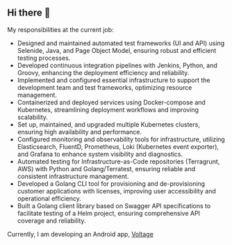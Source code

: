 ## Hi there 👋

My responsibilities at the current job:

- Designed and maintained automated test frameworks (UI and API) using Selenide, Java, and Page Object Model, ensuring robust and efficient testing processes.
- Developed continuous integration pipelines with Jenkins, Python, and Groovy, enhancing the deployment efficiency and reliability.
- Implemented and configured essential infrastructure to support the development team and test frameworks, optimizing resource management.
- Containerized and deployed services using Docker-compose and Kubernetes, streamlining deployment workflows and improving scalability.
- Set up, maintained, and upgraded multiple Kubernetes clusters, ensuring high availability and performance.
- Configured monitoring and observability tools for infrastructure, utilizing Elasticsearch, FluentD, Prometheus, Loki (Kubernetes event exporter), and Grafana to enhance system visibility and diagnostics.
- Automated testing for Infrastructure-as-Code repositories (Terragrunt, AWS) with Python and Golang/Terratest, ensuring reliable and consistent infrastructure management.
- Developed a Golang CLI tool for provisioning and de-provisioning customer applications with licenses, improving user accessibility and operational efficiency.
- Built a Golang client library based on Swagger API specifications to facilitate testing of a Helm project, ensuring comprehensive API coverage and reliability.

Currently, I am developing an Android app, [Voltage](https://play.google.com/store/apps/details?id=io.tripovan.voltage&hl=en_US&gl=US) 
<!--
**thanxx/thanxx** is a ✨ _special_ ✨ repository because its `README.md` (this file) appears on your GitHub profile.

Here are some ideas to get you started:

- 🔭 I’m currently working on ...
- 🌱 I’m currently learning ...
- 👯 I’m looking to collaborate on ...
- 🤔 I’m looking for help with ...
- 💬 Ask me about ...
- 📫 How to reach me: ...
- 😄 Pronouns: ...
- ⚡ Fun fact: ...
-->
